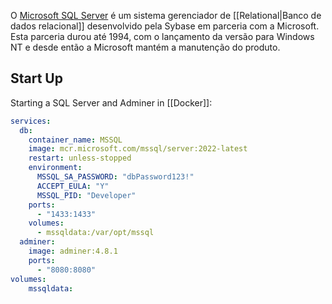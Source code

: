 O [Microsoft SQL Server](https://pt.wikipedia.org/wiki/Microsoft_SQL_Server) é um sistema gerenciador de [[Relational|Banco de dados relacional]] desenvolvido pela Sybase em parceria com a Microsoft. Esta parceria durou até 1994, com o lançamento da versão para Windows NT e desde então a Microsoft mantém a manutenção do produto.

## Start Up
Starting a SQL Server and Adminer in [[Docker]]:
```yaml
services:
  db:
    container_name: MSSQL
    image: mcr.microsoft.com/mssql/server:2022-latest
    restart: unless-stopped
    environment:
      MSSQL_SA_PASSWORD: "dbPassword123!"
      ACCEPT_EULA: "Y"
      MSSQL_PID: "Developer"
    ports:
      - "1433:1433"
    volumes:
      - mssqldata:/var/opt/mssql
  adminer:
    image: adminer:4.8.1
    ports:
      - "8080:8080"
volumes:
	mssqldata:
```



